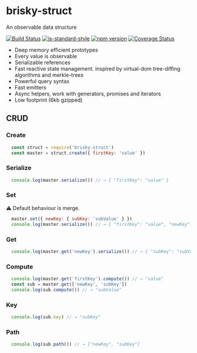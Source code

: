 # brisky-struct
An observable data structure

[![Build Status](https://travis-ci.org/vigour-io/brisky-struct.svg?branch=master)](https://travis-ci.org/vigour-io/brisky-struct)
[![js-standard-style](https://img.shields.io/badge/code%20style-standard-brightgreen.svg)](http://standardjs.com/)
[![npm version](https://badge.fury.io/js/brisky-struct.svg)](https://badge.fury.io/js/brisky-struct)
[![Coverage Status](https://coveralls.io/repos/github/vigour-io/brisky-struct/badge.svg?branch=master)](https://coveralls.io/github/vigour-io/brisky-struct?branch=master)

- Deep memory efficient prototypes
- Every value is observable
- Serializable references
- Fast reactive state management. Inspired by virtual-dom tree-diffing algorithms and merkle-trees
- Powerful query syntax
- Fast emitters
- Async helpers, work with generators, promises and iterators
- Low footprint (6kb gzipped)

## CRUD

### Create

```js
  const struct = require('brisky-struct')
  const master = struct.create({ firstKey: 'value' })
```

### Serialize

```js
  console.log(master.serialize()) // → { "firstKey": "value" }
```

### Set

⚠ Default behaviour is merge.

```js
  master.set({ newKey: { subKey: 'subValue' } })
  console.log(master.serialize()) // → { "firstKey": "value", "newKey": { "subKey": "subValue" } }
```

### Get

```js
  console.log(master.get('newKey').serialize()) // → { "subKey": "subValue" }
```

### Compute

```js
  console.log(master.get('firstKey').compute()) // → "value"
  const sub = master.get(['newKey', 'subKey'])
  console.log(sub.compute()) // → "subValue"
```

### Key

```js
  console.log(sub.key) // → "subKey"
```

### Path

```js
  console.log(sub.path()) // → ["newKey", "subKey"]
```
